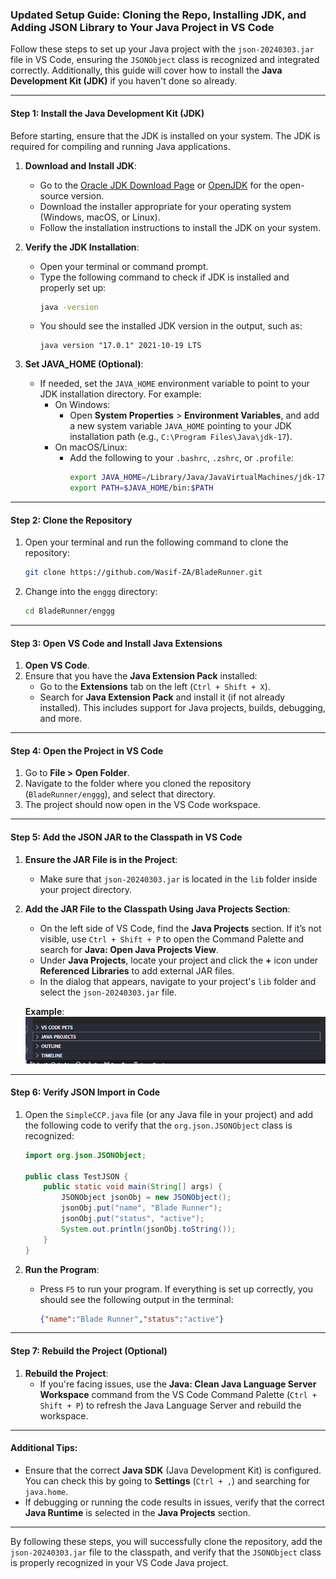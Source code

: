 ### Updated Setup Guide: Cloning the Repo, Installing JDK, and Adding JSON Library to Your Java Project in VS Code

Follow these steps to set up your Java project with the `json-20240303.jar` file in VS Code, ensuring the `JSONObject` class is recognized and integrated correctly. Additionally, this guide will cover how to install the **Java Development Kit (JDK)** if you haven't done so already.

---

#### Step 1: Install the Java Development Kit (JDK) 

Before starting, ensure that the JDK is installed on your system. The JDK is required for compiling and running Java applications.

1. **Download and Install JDK**:
   - Go to the [Oracle JDK Download Page](https://www.oracle.com/java/technologies/javase-downloads.html) or [OpenJDK](https://openjdk.java.net/install/) for the open-source version.
   - Download the installer appropriate for your operating system (Windows, macOS, or Linux).
   - Follow the installation instructions to install the JDK on your system.

2. **Verify the JDK Installation**:
   - Open your terminal or command prompt.
   - Type the following command to check if JDK is installed and properly set up:
     ```bash
     java -version
     ```
   - You should see the installed JDK version in the output, such as:
     ```
     java version "17.0.1" 2021-10-19 LTS
     ```

3. **Set JAVA_HOME (Optional)**:
   - If needed, set the `JAVA_HOME` environment variable to point to your JDK installation directory. For example:
     - On Windows:
       - Open **System Properties** > **Environment Variables**, and add a new system variable `JAVA_HOME` pointing to your JDK installation path (e.g., `C:\Program Files\Java\jdk-17`).
     - On macOS/Linux:
       - Add the following to your `.bashrc`, `.zshrc`, or `.profile`:
         ```bash
         export JAVA_HOME=/Library/Java/JavaVirtualMachines/jdk-17.jdk/Contents/Home
         export PATH=$JAVA_HOME/bin:$PATH
         ```

---

#### Step 2: Clone the Repository

1. Open your terminal and run the following command to clone the repository:
   ```bash
   git clone https://github.com/Wasif-ZA/BladeRunner.git
   ```

2. Change into the `enggg` directory:
   ```bash
   cd BladeRunner/enggg
   ```

---

#### Step 3: Open VS Code and Install Java Extensions

1. **Open VS Code**.
2. Ensure that you have the **Java Extension Pack** installed:
   - Go to the **Extensions** tab on the left (`Ctrl + Shift + X`).
   - Search for **Java Extension Pack** and install it (if not already installed). This includes support for Java projects, builds, debugging, and more.

---

#### Step 4: Open the Project in VS Code

1. Go to **File > Open Folder**.
2. Navigate to the folder where you cloned the repository (`BladeRunner/enggg`), and select that directory.
3. The project should now open in the VS Code workspace.

---

#### Step 5: Add the JSON JAR to the Classpath in VS Code

1. **Ensure the JAR File is in the Project**:
   - Make sure that `json-20240303.jar` is located in the `lib` folder inside your project directory.

2. **Add the JAR File to the Classpath Using Java Projects Section**:
   - On the left side of VS Code, find the **Java Projects** section. If it’s not visible, use `Ctrl + Shift + P` to open the Command Palette and search for **Java: Open Java Projects View**.
   - Under **Java Projects**, locate your project and click the **+** icon under **Referenced Libraries** to add external JAR files.
   - In the dialog that appears, navigate to your project's `lib` folder and select the `json-20240303.jar` file.

   **Example**:
   ![Java Projects View](image.png)

---

#### Step 6: Verify JSON Import in Code

1. Open the `SimpleCCP.java` file (or any Java file in your project) and add the following code to verify that the `org.json.JSONObject` class is recognized:

   ```java
   import org.json.JSONObject;

   public class TestJSON {
       public static void main(String[] args) {
           JSONObject jsonObj = new JSONObject();
           jsonObj.put("name", "Blade Runner");
           jsonObj.put("status", "active");
           System.out.println(jsonObj.toString());
       }
   }
   ```

2. **Run the Program**:
   - Press `F5` to run your program. If everything is set up correctly, you should see the following output in the terminal:
     ```json
     {"name":"Blade Runner","status":"active"}
     ```

---

#### Step 7: Rebuild the Project (Optional)

1. **Rebuild the Project**:
   - If you're facing issues, use the **Java: Clean Java Language Server Workspace** command from the VS Code Command Palette (`Ctrl + Shift + P`) to refresh the Java Language Server and rebuild the workspace.
   
---

#### Additional Tips:

- Ensure that the correct **Java SDK** (Java Development Kit) is configured. You can check this by going to **Settings** (`Ctrl + ,`) and searching for `java.home`.
- If debugging or running the code results in issues, verify that the correct **Java Runtime** is selected in the **Java Projects** section.
  
---

By following these steps, you will successfully clone the repository, add the `json-20240303.jar` file to the classpath, and verify that the `JSONObject` class is properly recognized in your VS Code Java project.